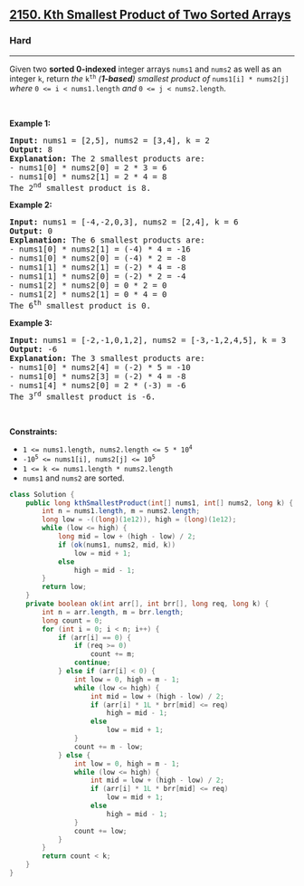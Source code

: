 <h2><a href="https://leetcode.com/problems/kth-smallest-product-of-two-sorted-arrays">2150. Kth Smallest Product of Two Sorted Arrays</a></h2><h3>Hard</h3><hr>Given two <strong>sorted 0-indexed</strong> integer arrays <code>nums1</code> and <code>nums2</code> as well as an integer <code>k</code>, return <em>the </em><code>k<sup>th</sup></code><em> (<strong>1-based</strong>) smallest product of </em><code>nums1[i] * nums2[j]</code><em> where </em><code>0 &lt;= i &lt; nums1.length</code><em> and </em><code>0 &lt;= j &lt; nums2.length</code>.
<p>&nbsp;</p>
<p><strong class="example">Example 1:</strong></p>

<pre>
<strong>Input:</strong> nums1 = [2,5], nums2 = [3,4], k = 2
<strong>Output:</strong> 8
<strong>Explanation:</strong> The 2 smallest products are:
- nums1[0] * nums2[0] = 2 * 3 = 6
- nums1[0] * nums2[1] = 2 * 4 = 8
The 2<sup>nd</sup> smallest product is 8.
</pre>

<p><strong class="example">Example 2:</strong></p>

<pre>
<strong>Input:</strong> nums1 = [-4,-2,0,3], nums2 = [2,4], k = 6
<strong>Output:</strong> 0
<strong>Explanation:</strong> The 6 smallest products are:
- nums1[0] * nums2[1] = (-4) * 4 = -16
- nums1[0] * nums2[0] = (-4) * 2 = -8
- nums1[1] * nums2[1] = (-2) * 4 = -8
- nums1[1] * nums2[0] = (-2) * 2 = -4
- nums1[2] * nums2[0] = 0 * 2 = 0
- nums1[2] * nums2[1] = 0 * 4 = 0
The 6<sup>th</sup> smallest product is 0.
</pre>

<p><strong class="example">Example 3:</strong></p>

<pre>
<strong>Input:</strong> nums1 = [-2,-1,0,1,2], nums2 = [-3,-1,2,4,5], k = 3
<strong>Output:</strong> -6
<strong>Explanation:</strong> The 3 smallest products are:
- nums1[0] * nums2[4] = (-2) * 5 = -10
- nums1[0] * nums2[3] = (-2) * 4 = -8
- nums1[4] * nums2[0] = 2 * (-3) = -6
The 3<sup>rd</sup> smallest product is -6.
</pre>

<p>&nbsp;</p>
<p><strong>Constraints:</strong></p>

<ul>
	<li><code>1 &lt;= nums1.length, nums2.length &lt;= 5 * 10<sup>4</sup></code></li>
	<li><code>-10<sup>5</sup> &lt;= nums1[i], nums2[j] &lt;= 10<sup>5</sup></code></li>
	<li><code>1 &lt;= k &lt;= nums1.length * nums2.length</code></li>
	<li><code>nums1</code> and <code>nums2</code> are sorted.</li>
</ul>

```java
class Solution {
    public long kthSmallestProduct(int[] nums1, int[] nums2, long k) {
        int n = nums1.length, m = nums2.length;
        long low = -((long)(1e12)), high = (long)(1e12);
        while (low <= high) {
            long mid = low + (high - low) / 2;
            if (ok(nums1, nums2, mid, k))
                low = mid + 1;
            else
                high = mid - 1;
        }
        return low;
    }
    private boolean ok(int arr[], int brr[], long req, long k) {
        int n = arr.length, m = brr.length;
        long count = 0;
        for (int i = 0; i < n; i++) {
            if (arr[i] == 0) {
                if (req >= 0)
                    count += m;
                continue;
            } else if (arr[i] < 0) {
                int low = 0, high = m - 1;
                while (low <= high) {
                    int mid = low + (high - low) / 2;
                    if (arr[i] * 1L * brr[mid] <= req)
                        high = mid - 1;
                    else
                        low = mid + 1;
                }
                count += m - low;
            } else {
                int low = 0, high = m - 1;
                while (low <= high) {
                    int mid = low + (high - low) / 2;
                    if (arr[i] * 1L * brr[mid] <= req)
                        low = mid + 1;
                    else
                        high = mid - 1;
                }
                count += low;
            }
        }
        return count < k;
    }
}
```
